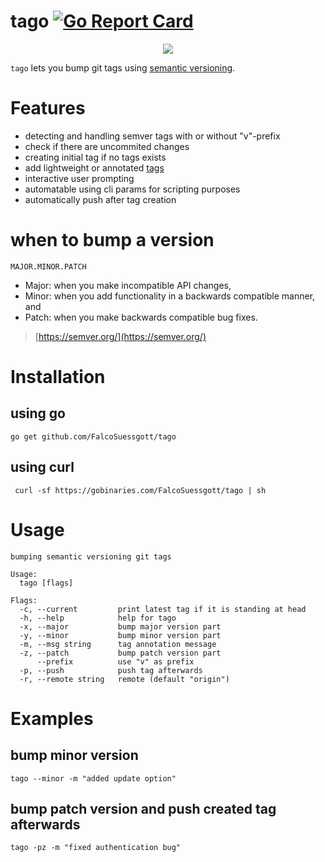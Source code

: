 # tago [![Go Report Card](https://goreportcard.com/badge/github.com/FalcoSuessgott/tago)](https://goreportcard.com/badge/github.com/FalcoSuessgott/tago) 

<p align="center">
  <img src="demo.gif" />
</p>

`tago` lets you bump git tags using [semantic versioning](https://semver.org/).

# Features
* detecting and handling semver tags with or without "v"-prefix
* check if there are uncommited changes 
* creating initial tag if no tags exists
* add lightweight or annotated [tags](https://git-scm.com/book/en/v2/Git-Basics-Tagging)
* interactive user prompting
* automatable using cli params for scripting purposes
* automatically push after tag creation

# when to bump a version
`MAJOR.MINOR.PATCH`
* Major: when you make incompatible API changes,
* Minor: when you add functionality in a backwards compatible manner, and
* Patch: when you make backwards compatible bug fixes.

> [https://semver.org/](https://semver.org/)

# Installation
## using go 
```
go get github.com/FalcoSuessgott/tago
```

## using curl
```
 curl -sf https://gobinaries.com/FalcoSuessgott/tago | sh
```


# Usage
```
bumping semantic versioning git tags

Usage:
  tago [flags]

Flags:
  -c, --current         print latest tag if it is standing at head
  -h, --help            help for tago
  -x, --major           bump major version part
  -y, --minor           bump minor version part
  -m, --msg string      tag annotation message
  -z, --patch           bump patch version part
      --prefix          use "v" as prefix
  -p, --push            push tag afterwards
  -r, --remote string   remote (default "origin")
```
# Examples

## bump minor version
```
tago --minor -m "added update option"
```

## bump patch version and push created tag afterwards
```
tago -pz -m "fixed authentication bug"
```
